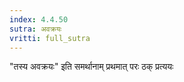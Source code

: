 ```yaml
---
index: 4.4.50
sutra: अवक्रयः
vritti: full_sutra
---
```


"तस्य अवक्रयः" इति समर्थानाम् प्रथमात् परः ठक् प्रत्ययः 
